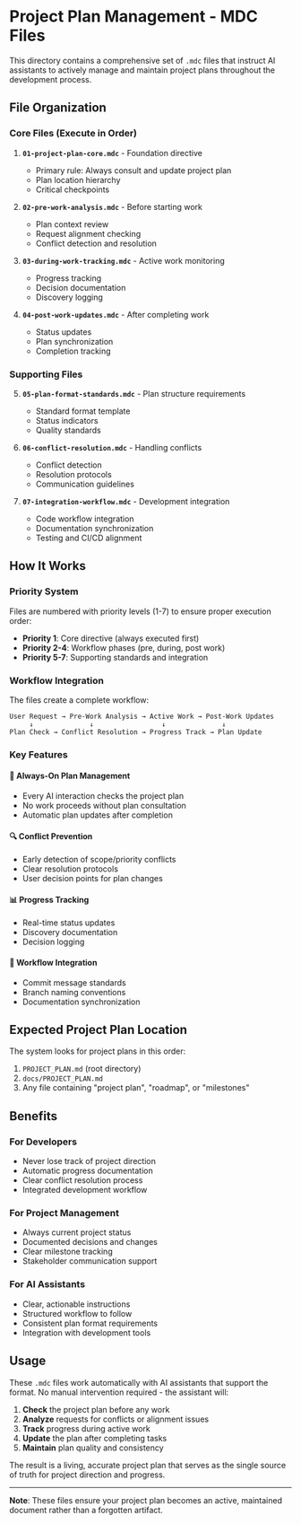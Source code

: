 # Project Plan Management - MDC Files

This directory contains a comprehensive set of `.mdc` files that instruct AI assistants to actively manage and maintain project plans throughout the development process.

## File Organization

### Core Files (Execute in Order)

1. **`01-project-plan-core.mdc`** - Foundation directive
   - Primary rule: Always consult and update project plan
   - Plan location hierarchy
   - Critical checkpoints

2. **`02-pre-work-analysis.mdc`** - Before starting work
   - Plan context review
   - Request alignment checking
   - Conflict detection and resolution

3. **`03-during-work-tracking.mdc`** - Active work monitoring
   - Progress tracking
   - Decision documentation
   - Discovery logging

4. **`04-post-work-updates.mdc`** - After completing work
   - Status updates
   - Plan synchronization
   - Completion tracking

### Supporting Files

5. **`05-plan-format-standards.mdc`** - Plan structure requirements
   - Standard format template
   - Status indicators
   - Quality standards

6. **`06-conflict-resolution.mdc`** - Handling conflicts
   - Conflict detection
   - Resolution protocols
   - Communication guidelines

7. **`07-integration-workflow.mdc`** - Development integration
   - Code workflow integration
   - Documentation synchronization
   - Testing and CI/CD alignment

## How It Works

### Priority System
Files are numbered with priority levels (1-7) to ensure proper execution order:
- **Priority 1**: Core directive (always executed first)
- **Priority 2-4**: Workflow phases (pre, during, post work)
- **Priority 5-7**: Supporting standards and integration

### Workflow Integration
The files create a complete workflow:
```
User Request → Pre-Work Analysis → Active Work → Post-Work Updates
     ↓              ↓                 ↓              ↓
Plan Check → Conflict Resolution → Progress Track → Plan Update
```

### Key Features

#### 🎯 **Always-On Plan Management**
- Every AI interaction checks the project plan
- No work proceeds without plan consultation
- Automatic plan updates after completion

#### 🔍 **Conflict Prevention**
- Early detection of scope/priority conflicts
- Clear resolution protocols
- User decision points for plan changes

#### 📊 **Progress Tracking**
- Real-time status updates
- Discovery documentation
- Decision logging

#### 🔄 **Workflow Integration**
- Commit message standards
- Branch naming conventions
- Documentation synchronization

## Expected Project Plan Location

The system looks for project plans in this order:
1. `PROJECT_PLAN.md` (root directory)
2. `docs/PROJECT_PLAN.md`
3. Any file containing "project plan", "roadmap", or "milestones"

## Benefits

### For Developers
- Never lose track of project direction
- Automatic progress documentation
- Clear conflict resolution process
- Integrated development workflow

### For Project Management
- Always current project status
- Documented decisions and changes
- Clear milestone tracking
- Stakeholder communication support

### For AI Assistants
- Clear, actionable instructions
- Structured workflow to follow
- Consistent plan format requirements
- Integration with development tools

## Usage

These `.mdc` files work automatically with AI assistants that support the format. No manual intervention required - the assistant will:

1. **Check** the project plan before any work
2. **Analyze** requests for conflicts or alignment issues
3. **Track** progress during active work
4. **Update** the plan after completing tasks
5. **Maintain** plan quality and consistency

The result is a living, accurate project plan that serves as the single source of truth for project direction and progress.

---

**Note**: These files ensure your project plan becomes an active, maintained document rather than a forgotten artifact. 